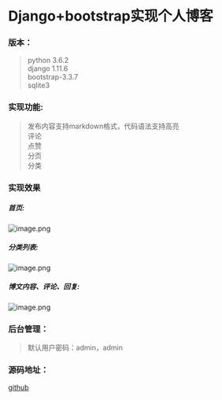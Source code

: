 # Django+bootstrap实现个人博客


### 版本：
 >python 3.6.2  
 >django 1.11.6  
 >bootstrap-3.3.7  
 >sqlite3  

### 实现功能:
 > 发布内容支持markdown格式，代码语法支持高亮  
 > 评论  
 > 点赞  
 > 分页  
 > 分类  

### 实现效果
##### 首页:
![image.png](http://upload-images.jianshu.io/upload_images/8673050-7a0c21bd748551d8.png?imageMogr2/auto-orient/strip%7CimageView2/2/w/1240)
##### 分类列表:

![image.png](http://upload-images.jianshu.io/upload_images/8673050-aeddb9ff1e9e6b4b.png?imageMogr2/auto-orient/strip%7CimageView2/2/w/1240)
##### 博文内容、评论、回复:

![image.png](http://upload-images.jianshu.io/upload_images/8673050-32dc94973a742f90.png?imageMogr2/auto-orient/strip%7CimageView2/2/w/1240)

### 后台管理：
>默认用户密码：admin，admin
### 源码地址：
[github](https://github.com/hongpingyang/Django-bootstrap)
